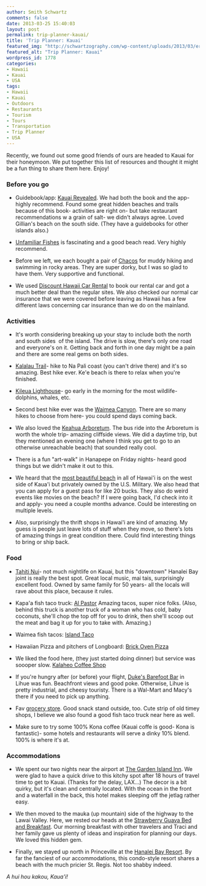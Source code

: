 ```yaml
---
author: Smith Schwartz
comments: false
date: 2013-03-25 15:40:03
layout: post
permalink: trip-planner-kauai/
title: 'Trip Planner: Kauai'
featured_img: "http://schwartzography.com/wp-content/uploads/2013/03/erik-kauai-top.jpg"
featured_alt: "Trip Planner: Kauai"
wordpress_id: 1778
categories:
- Hawaii
- Kauai
- USA
tags:
- Hawaii
- Kauai
- Outdoors
- Restaurants
- Tourism
- Tours
- Transportation
- Trip Planner
- USA
---
```


Recently, we found out some good friends of ours are headed to Kauai for their honeymoon. We put together this list of resources and thought it might be a fun thing to share them here. Enjoy!


### Before you go






  * Guidebook/app: [Kauai Revealed](http://www.hawaiirevealed.com/books-apps/kauai-revealed). We had both the book and the app- highly recommend. Found some great hidden beaches and trails because of this book- activities are right on- but take restaurant recommendations w a grain of salt- we didn't always agree. Loved Gillian's beach on the south side. (They have a guidebooks for other islands also.)


  * [Unfamiliar Fishes](http://www.amazon.com/Unfamiliar-Fishes-Sarah-Vowell/dp/159448564X/ref=sr_1_1?s=books&ie=UTF8&qid=1364239822&sr=1-1&keywords=unfamiliar+fishes) is fascinating and a good beach read. Very highly recommend.


  * Before we left, we each bought a pair of [Chacos](http://www.amazon.com/gp/product/B000EF1LEK/ref=s9_simh_gw_p309_d0_i1?pf_rd_m=ATVPDKIKX0DER&pf_rd_s=center-2&pf_rd_r=0R7D65XJY3SYHKFTHT0X&pf_rd_t=101&pf_rd_p=1389517282&pf_rd_i=507846) for muddy hiking and swimming in rocky areas. They are super dorky, but I was so glad to have them. Very supportive and functional.


  * We used [Discount Hawaii Car Rental](http://www.discounthawaiicarrental.com/) to book our rental car and got a much better deal than the regular sites. We also checked our normal car insurance that we were covered before leaving as Hawaii has a few different laws concerning car insurance than we do on the mainland.




### Activities






  * It's worth considering breaking up your stay to include both the north and south sides  of the island. The drive is slow, there's only one road and everyone's on it. Getting back and forth in one day might be a pain and there are some real gems on both sides.


  * [Kalalau Trail](http://schwartzography.com/on-the-edge-of-the-kalalau-trail/)- hike to Na Pali coast (you can't drive there) and it's so amazing. Best hike ever. Ke'e beach is there to relax when you're finished.


  * [Kileua Lighthouse](http://www.fws.gov/kilaueapoint/lighthouse.html)- go early in the morning for the most wildlife- dolphins, whales, etc.


  * Second best hike ever was the [Waimea Canyon](http://schwartzography.com/hiking-the-waimea-canyon/). There are so many hikes to choose from here- you could spend days coming back.


  * We also loved the [Keahua Arboretum](http://www.hawaiiweb.com/kauai/keahua-arborteum.html). The bus ride into the Arboretum is worth the whole trip- amazing cliffside views. We did a daytime trip, but they mentioned an evening one (where I think you get to go to an otherwise unreachable beach) that sounded really cool.


  * There is a fun "art-walk" in Hanapepe on Friday nights- heard good things but we didn't make it out to this.


  * We heard that the [most beautiful beach](http://www.hawaiiforvisitors.com/kauai/attractions/barking-sands-beach.htm) in all of Hawai'i is on the west side of Kaua'i but privately owned by the U.S. Military. We also head that you can apply for a guest pass for like 20 bucks. They also do weird events like movies on the beach? If I were going back, I'd check into it and apply- you need a couple months advance. Could be interesting on multiple levels.


  * Also, surprisingly the thrift shops in Hawai'i are kind of amazing. My guess is people just leave lots of stuff when they move, so there's lots of amazing things in great condition there. Could find interesting things to bring or ship back.




### Food






  * [Tahiti Nui](http://schwartzography.com/hangin-loose-in-hanalei-bay/)- not much nightlife on Kauai, but this "downtown" Hanalei Bay joint is really the best spot. Great local music, mai tais, surprisingly excellent food. Owned by same family for 50 years- all the locals will rave about this place, because it rules.


  * Kapa'a fish taco truck: [Al Pastor](http://www.yelp.com/biz/al-pastor-kapaa) Amazing tacos, super nice folks. (Also, behind this truck is another truck of a woman who has cold, baby coconuts, she'll chop the top off for you to drink, then she'll scoop out the meat and bag it up for you to take with. Amazing.)


  * Waimea fish tacos: [Island Taco](http://www.yelp.com/biz/island-taco-waimea#query:fish%20tacos)


  * Hawaiian Pizza and pitchers of Longboard: [Brick Oven Pizza](http://www.yelp.com/biz/brick-oven-pizza-kalaheo)


  * We liked the food here, (they just started doing dinner) but service was soooper slow. [Kalaheo Coffee Shop](http://www.yelp.com/biz/kalaheo-cafe-and-coffee-company-kalaheo#query:coffee%20shop)


  * If you're hungry after (or before) your flight, [Duke's Barefoot Bar](http://www.dukeskauai.com/menus/barefoot-bar) in Lihue was fun. Beachfront views and good poke. Otherwise, Lihue is pretty industrial, and cheesy touristy. There is a Wal-Mart and Macy's there if you need to pick up anything.


  * Fav [grocery store](http://www.yelp.com/biz/sueoka-store-koloa). Good snack stand outside, too. Cute strip of old timey shops, I believe we also found a good fish taco truck near here as well.


  * Make sure to try some 100% Kona coffee (Kauai coffe is good- Kona is fantastic)- some hotels and restaurants will serve a dinky 10% blend. 100% is where it's at.




### Accommodations






  * We spent our two nights near the airport at [The Garden Island Inn](http://gardenislandinn.com/). We were glad to have a quick drive to this kitchy spot after 18 hours of travel time to get to Kauai. (Thanks for the delay, LAX...) The decor is a bit quirky, but it's clean and centrally located. With the ocean in the front and a waterfall in the back, this hotel makes sleeping off the jetlag rather easy.


  * We then moved to the mauka (up mountain) side of the highway to the Lawai Valley. Here, we rested our heads at the [Strawberry Guava Bed and Breakfast](http://bedandbreakfastonkauai.com/). Our morning breakfast with other travelers and Traci and her family gave us plenty of ideas and inspiration for planning our days. We loved this hidden gem.


  * Finally, we stayed up north in Princeville at the [Hanalei Bay Resort](http://www.hanaleibayresort.com/). By far the fanciest of our accommodations, this condo-style resort shares a beach with the much pricier St. Regis. Not too shabby indeed.


_A hui hou kakou, Kaua'i!_
